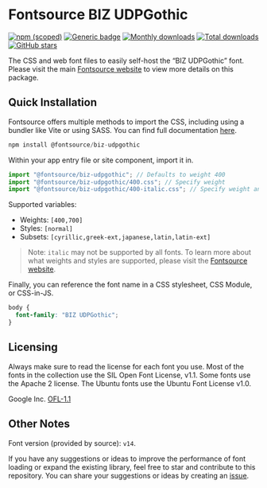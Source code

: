 # Fontsource BIZ UDPGothic

[![npm (scoped)](https://img.shields.io/npm/v/@fontsource/biz-udpgothic?color=brightgreen)](https://www.npmjs.com/package/@fontsource/biz-udpgothic) [![Generic badge](https://img.shields.io/badge/fontsource-passing-brightgreen)](https://github.com/fontsource/fontsource) [![Monthly downloads](https://badgen.net/npm/dm/@fontsource/biz-udpgothic)](https://github.com/fontsource/fontsource) [![Total downloads](https://badgen.net/npm/dt/@fontsource/biz-udpgothic)](https://github.com/fontsource/fontsource) [![GitHub stars](https://img.shields.io/github/stars/fontsource/fontsource.svg?style=social&label=Star)](https://github.com/fontsource/fontsource/stargazers)

The CSS and web font files to easily self-host the “BIZ UDPGothic” font. Please visit the main [Fontsource website](https://fontsource.org/fonts/biz-udpgothic) to view more details on this package.

## Quick Installation

Fontsource offers multiple methods to import the CSS, including using a bundler like Vite or using SASS. You can find full documentation [here](https://fontsource.org/docs/getting-started/introduction).

```javascript
npm install @fontsource/biz-udpgothic
```

Within your app entry file or site component, import it in.

```javascript
import "@fontsource/biz-udpgothic"; // Defaults to weight 400
import "@fontsource/biz-udpgothic/400.css"; // Specify weight
import "@fontsource/biz-udpgothic/400-italic.css"; // Specify weight and style
```

Supported variables:
- Weights: `[400,700]`
- Styles: `[normal]`
- Subsets: `[cyrillic,greek-ext,japanese,latin,latin-ext]`

> Note: `italic` may not be supported by all fonts. To learn more about what weights and styles are supported, please visit the [Fontsource website](https://fontsource.org/fonts/biz-udpgothic).

Finally, you can reference the font name in a CSS stylesheet, CSS Module, or CSS-in-JS.

```css
body {
  font-family: "BIZ UDPGothic";
}
```

## Licensing
Always make sure to read the license for each font you use. Most of the fonts in the collection use the SIL Open Font License, v1.1. Some fonts use the Apache 2 license. The Ubuntu fonts use the Ubuntu Font License v1.0.

Google Inc.
[OFL-1.1](http://scripts.sil.org/OFL)

## Other Notes
Font version (provided by source): `v14`.

If you have any suggestions or ideas to improve the performance of font loading or expand the existing library, feel free to star and contribute to this repository. You can share your suggestions or ideas by creating an [issue](https://github.com/fontsource/fontsource/issues).